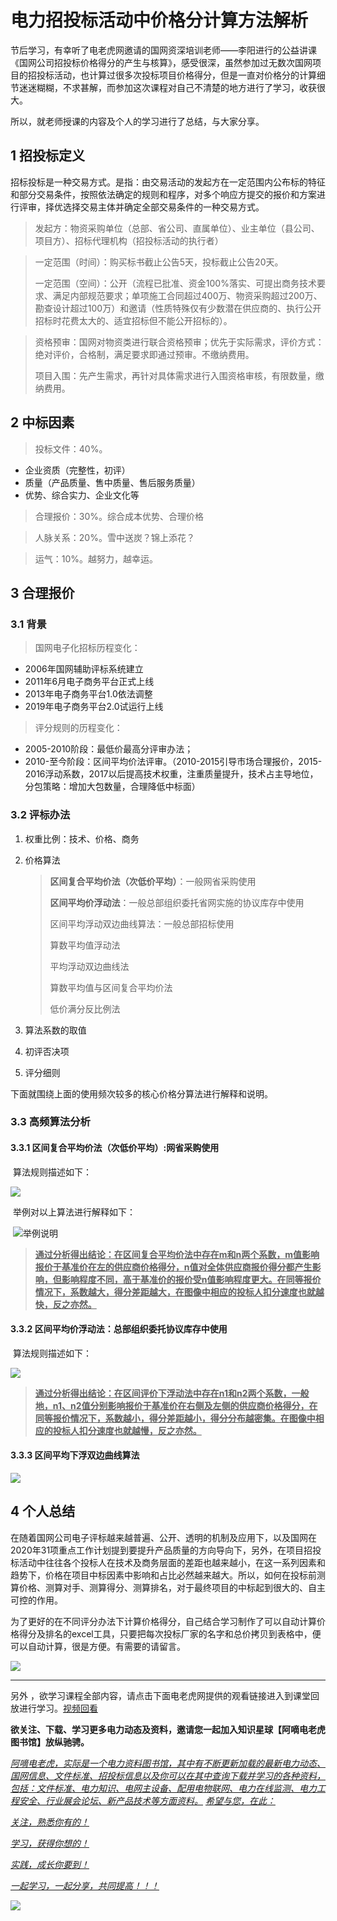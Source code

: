 # 电力招投标活动中价格分计算方法解析

节后学习，有幸听了电老虎网邀请的国网资深培训老师——李阳进行的公益讲课《国网公司招投标价格得分的产生与核算》，感受很深，虽然参加过无数次国网项目的招投标活动，也计算过很多次投标项目价格得分，但是一直对价格分的计算细节迷迷糊糊，不求甚解，而参加这次课程对自己不清楚的地方进行了学习，收获很大。

所以，就老师授课的内容及个人的学习进行了总结，与大家分享。

## 1 招投标定义

招标投标是一种交易方式。是指：由交易活动的发起方在一定范围内公布标的特征和部分交易条件，按照依法确定的规则和程序，对多个响应方提交的报价和方案进行评审，择优选择交易主体并确定全部交易条件的一种交易方式。

> 发起方：物资采购单位（总部、省公司、直属单位）、业主单位（县公司、项目方）、招标代理机构（招投标活动的执行者）

> 一定范围（时间）：购买标书截止公告5天，投标截止公告20天。
>
> 一定范围（空间）：公开（流程已批准、资金100%落实、可提出商务技术要求、满足内部规范要求；单项施工合同超过400万、物资采购超过200万、勘查设计超过100万）和邀请（性质特殊仅有少数潜在供应商的、执行公开招标时花费太大的、适宜招标但不能公开招标的）。

> 资格预审：国网对物资类进行联合资格预审；优先于实际需求，评价方式：绝对评价，合格制，满足要求即通过预审。不缴纳费用。
>
> 项目入围：先产生需求，再针对具体需求进行入围资格审核，有限数量，缴纳费用。

## 2 中标因素

> 投标文件：40%。

- 企业资质（完整性，初评）
- 质量（产品质量、售中质量、售后服务质量）
- 优势、综合实力、企业文化等

> 合理报价：30%。综合成本优势、合理价格

> 人脉关系：20%。雪中送炭？锦上添花？

> 运气：10%。越努力，越幸运。

## 3 合理报价

### 3.1 背景

> 国网电子化招标历程变化：
>

- 2006年国网辅助评标系统建立
- 2011年6月电子商务平台正式上线
- 2013年电子商务平台1.0依法调整
- 2019年电子商务平台2.0试运行上线

> 评分规则的历程变化：

- 2005-2010阶段：最低价最高分评审办法；
- 2010-至今阶段：区间平均价法评审。（2010-2015引导市场合理报价，2015-2016浮动系数，2017以后提高技术权重，注重质量提升，技术占主导地位，分包策略：增加大包数量，合理降低中标面）

### 3.2 评标办法

1. 权重比例：技术、价格、商务

2. 价格算法

   > **区间复合平均价法（次低价平均）**：一般网省采购使用
   >
   > **区间平均价浮动法**：一般总部组织委托省网实施的协议库存中使用
   >
   > 区间平均浮动双边曲线算法：一般总部招标使用
   >
   > 算数平均值浮动法
   >
   > 平均浮动双边曲线法
   >
   > 算数平均值与区间复合平均价法
   >
   > 低价满分反比例法

3. 算法系数的取值

4. 初评否决项

5. 评分细则

下面就围绕上面的使用频次较多的核心价格分算法进行解释和说明。

### 3.3 高频算法分析

#### 3.3.1 区间复合平均价法（次低价平均）:网省采购使用

​	算法规则描述如下：

![](/pic/3cidijia.png)

​	举例对以上算法进行解释如下：

​	![举例说明](/pic/3cidijia2.jpg)

> <u>**通过分析得出结论：在区间复合平均价法中存在m和n两个系数，m值影响报价于基准价在左的供应商价格得分，n值对全体供应商报价得分都产生影响，但影响程度不同，高于基准价的报价受n值影响程度更大。在同等报价情况下，系数越大，得分差距越大，在图像中相应的投标人扣分速度也就越快，反之亦然。**</u>

#### 3.3.2 区间平均价浮动法：总部组织委托协议库存中使用

​	算法规则描述如下：

![](/pic/3qujianipingjunjiafudong.jpg)

> ​	<u>**通过分析得出结论：在区间评价下浮动法中存在n1和n2两个系数，一般地，n1、n2值分别影响报价于基准价在右侧及左侧的供应商价格得分，在同等报价情况下，系数越小，得分差距越小，得分分布越密集。在图像中相应的投标人扣分速度也就越慢，反之亦然。**</u>
>

#### 3.3.3 区间平均下浮双边曲线算法

![](/pic/3shuagnbianquxian.png)

## 4 个人总结

在随着国网公司电子评标越来越普遍、公开、透明的机制及应用下，以及国网在2020年31项重点工作计划提到要提升产品质量的方向导向下，另外，在项目招投标活动中往往各个投标人在技术及商务层面的差距也越来越小，在这一系列因素和趋势下，价格在项目中标因素中影响和占比必然越来越大。所以，如何在投标前测算价格、测算对手、测算得分、测算排名，对于最终项目的中标起到很大的、自主可控的作用。

为了更好的在不同评分办法下计算价格得分，自己结合学习制作了可以自动计算价格得分及排名的excel工具，只要把每次投标厂家的名字和总价拷贝到表格中，便可以自动计算，很是方便。有需要的请留言。

![](/pic/3biaoge.jpg)

------

另外 ，欲学习课程全部内容，请点击下面电老虎网提供的观看链接进入到课堂回放进行学习。[视频回看](https://appykroflfq4944.h5.xiaoeknow.com/content_page/eyJ0eXBlIjoxMiwicmVzb3VyY2VfdHlwZSI6NCwicmVzb3VyY2VfaWQiOiJsXzVlNTIyYjE0OTViODZfRXRFUFY5UEsiLCJwcm9kdWN0X2lkIjoiIiwiYXBwX2lkIjoiYXBweWtSb2ZMZlE0OTQ0IiwiZXh0cmFfZGF0YSI6MH0?entry=2&entry_type=2001&state=83cab0da7c0e846022d6a40301cd14e6_rbqUPY&app_id=appykRofLfQ4944)

**欲关注、下载、学习更多电力动态及资料，邀请您一起加入知识星球【阿嘀电老虎图书馆】放纵驰骋。**

*<u>阿嘀电老虎，实际是一个电力资料图书馆，其中有不断更新加载的最新电力动态、国网信息、文件标准、招投标信息以及你可以在其中查询下载并学习的各种资料，包括：文件标准、电力知识、电网主设备、配用电物联网、电力在线监测、电力工程安全、行业展会论坛、新产品技术等方面资料。</u>*
*<u>希望与您，在此：</u>*

*<u>关注，熟悉你有的！</u>*

*<u>学习，获得你想的！</u>*

*<u>实践，成长你要到！</u>*

*<u>一起学习，一起分享，共同提高！！！</u>*

![](E:/study/GitHub/EelectricPowerIndustryObservation/pic/00.jpg)